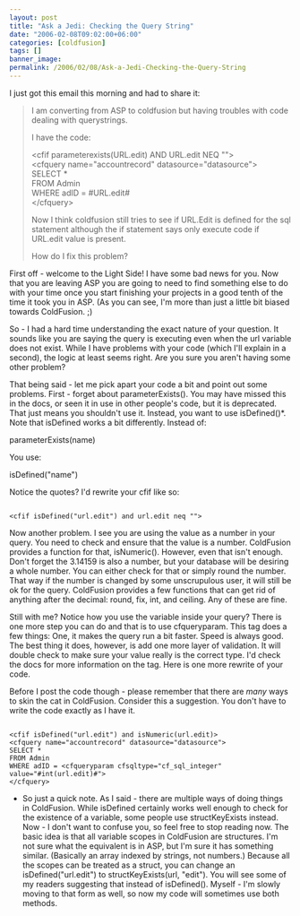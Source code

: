 ```yaml
---
layout: post
title: "Ask a Jedi: Checking the Query String"
date: "2006-02-08T09:02:00+06:00"
categories: [coldfusion]
tags: []
banner_image: 
permalink: /2006/02/08/Ask-a-Jedi-Checking-the-Query-String
---
```


I just got this email this morning and had to share it:

<blockquote>
I am converting from ASP to coldfusion but having troubles with code dealing with querystrings. 

I have the code: 

&lt;cfif parameterexists(URL.edit) AND URL.edit NEQ ""&gt;<br>
&lt;cfquery name="accountrecord" datasource="datasource"&gt;<br>
SELECT * <br>
FROM Admin<br>
WHERE adID = #URL.edit#<br>
&lt;/cfquery&gt;

Now I think coldfusion still tries to see if URL.Edit is defined for the sql statement although the if statement says only execute code if URL.edit value is present. 

How do I fix this problem? 
</blockquote>

First off - welcome to the Light Side! I have some bad news for you. Now that you are leaving ASP you are going to need to find something else to do with your time once you start finishing your projects in a good tenth of the time it took you in ASP. (As you can see, I'm more than just a little bit biased towards ColdFusion. ;)

So - I had a hard time understanding the exact nature of your question. It sounds like you are saying the query is executing even when the url variable does not exist. While I have problems with your code (which I'll explain in a second), the logic at least seems right. Are you sure you aren't having some other problem? 

That being said - let me pick apart your code a bit and point out some problems. First - forget about parameterExists(). You may have missed this in the docs, or seen it in use in other people's code, but it is deprecated. That just means you shouldn't use it. Instead, you want to use isDefined()*. Note that isDefined works a bit differently. Instead of:

parameterExists(name)

You use:

isDefined("name")

Notice the quotes? I'd rewrite your cfif like so:

<code>
&lt;cfif isDefined("url.edit") and url.edit neq ""&gt;
</code>

Now another problem. I see you are using the value as a number in your query. You need to check and ensure that the value is a number. ColdFusion provides a function for that, isNumeric(). However, even that isn't enough. Don't forget the 3.14159 is also a number, but your database will be desiring a whole number. You can either check for that or simply round the number. That way if the number is changed by some unscrupulous user, it will still be ok for the query. ColdFusion provides a few functions that can get rid of anything after the decimal: round, fix, int, and ceiling. Any of these are fine. 

Still with me? Notice how you use the variable inside your query? There is one more step you can do and that is to use cfqueryparam. This tag does a few things: One, it makes the query run a bit faster. Speed is always good. The best thing it does, however, is add one more layer of validation. It will double check to make sure your value really is the correct type. I'd check the docs for more information on the tag. Here is one more rewrite of your code. 

Before I post the code though - please remember that there are <i>many</i> ways to skin the cat in ColdFusion. Consider this a suggestion. You don't have to write the code exactly as I have it. 

<code>
&lt;cfif isDefined("url.edit") and isNumeric(url.edit)&gt;
&lt;cfquery name="accountrecord" datasource="datasource"&gt;
SELECT * 
FROM Admin
WHERE adID = &lt;cfqueryparam cfsqltype="cf_sql_integer" value="#int(url.edit)#"&gt;
&lt;/cfquery&gt;
</code>

* So just a quick note. As I said - there are multiple ways of doing things in ColdFusion. While isDefined certainly works well enough to check for the existence of a variable, some people use structKeyExists instead. Now - I don't want to confuse you, so feel free to stop reading now. The basic idea is that all variable scopes in ColdFusion are structures. I'm not sure what the equivalent is in ASP, but I'm sure it has something similar. (Basically an array indexed by strings, not numbers.) Because all  the scopes can be treated as a struct, you can change an isDefined("url.edit") to structKeyExists(url, "edit"). You will see some of my readers suggesting that instead of isDefined(). Myself - I'm slowly moving to that form as well, so now my code will sometimes use both methods.